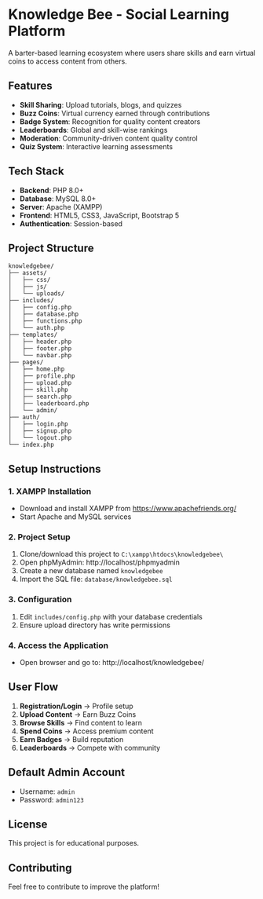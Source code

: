#  Knowledge Bee - Social Learning Platform

A barter-based learning ecosystem where users share skills and earn virtual coins to access content from others.

##  Features

- **Skill Sharing**: Upload tutorials, blogs, and quizzes
- **Buzz Coins**: Virtual currency earned through contributions
- **Badge System**: Recognition for quality content creators
- **Leaderboards**: Global and skill-wise rankings
- **Moderation**: Community-driven content quality control
- **Quiz System**: Interactive learning assessments

##  Tech Stack

- **Backend**: PHP 8.0+
- **Database**: MySQL 8.0+
- **Server**: Apache (XAMPP)
- **Frontend**: HTML5, CSS3, JavaScript, Bootstrap 5
- **Authentication**: Session-based

##  Project Structure

```
knowledgebee/
├── assets/
│   ├── css/
│   ├── js/
│   └── uploads/
├── includes/
│   ├── config.php
│   ├── database.php
│   ├── functions.php
│   └── auth.php
├── templates/
│   ├── header.php
│   ├── footer.php
│   └── navbar.php
├── pages/
│   ├── home.php
│   ├── profile.php
│   ├── upload.php
│   ├── skill.php
│   ├── search.php
│   ├── leaderboard.php
│   └── admin/
├── auth/
│   ├── login.php
│   ├── signup.php
│   └── logout.php
└── index.php
```

##  Setup Instructions

### 1. XAMPP Installation
- Download and install XAMPP from https://www.apachefriends.org/
- Start Apache and MySQL services

### 2. Project Setup
1. Clone/download this project to `C:\xampp\htdocs\knowledgebee\`
2. Open phpMyAdmin: http://localhost/phpmyadmin
3. Create a new database named `knowledgebee`
4. Import the SQL file: `database/knowledgebee.sql`

### 3. Configuration
1. Edit `includes/config.php` with your database credentials
2. Ensure upload directory has write permissions

### 4. Access the Application
- Open browser and go to: http://localhost/knowledgebee/

##  User Flow

1. **Registration/Login** → Profile setup
2. **Upload Content** → Earn Buzz Coins
3. **Browse Skills** → Find content to learn
4. **Spend Coins** → Access premium content
5. **Earn Badges** → Build reputation
6. **Leaderboards** → Compete with community

##  Default Admin Account
- Username: `admin`
- Password: `admin123`

##  License
This project is for educational purposes.

##  Contributing
Feel free to contribute to improve the platform! 
